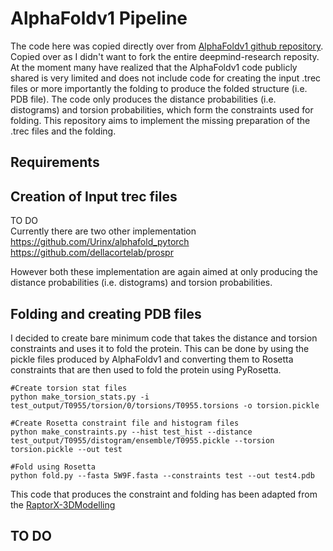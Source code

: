 # AlphaFoldv1 Pipeline

The code here was copied directly over from [AlphaFoldv1 github repository](https://github.com/deepmind/deepmind-research/tree/master/alphafold_casp13).
Copied over as I didn't want to fork the entire deepmind-research reposity. At the moment many have realized that the AlphaFoldv1 code publicly shared is 
very limited and does not include code for creating the input .trec files or more importantly the folding to produce the folded structure (i.e. PDB file).
The code only produces the distance probabilities (i.e. distograms) and torsion probabilities, which form the constraints used for folding. This repository
aims to implement the missing preparation of the .trec files and the folding.

## Requirements

## Creation of Input trec files
TO DO  
Currently there are two other implementation  
https://github.com/Urinx/alphafold_pytorch  
https://github.com/dellacortelab/prospr  

However both these implementation are again aimed at only producing the distance probabilities (i.e. distograms) and torsion probabilities.

## Folding and creating PDB files
I decided to create bare minimum code that takes the distance and torsion constraints and uses it to fold the protein. This can be done by using the pickle files
produced by AlphaFoldv1 and converting them to Rosetta constraints that are then used to fold the protein using PyRosetta.

```
#Create torsion stat files
python make_torsion_stats.py -i test_output/T0955/torsion/0/torsions/T0955.torsions -o torsion.pickle

#Create Rosetta constraint file and histogram files
python make_constraints.py --hist test_hist --distance test_output/T0955/distogram/ensemble/T0955.pickle --torsion torsion.pickle --out test

#Fold using Rosetta
python fold.py --fasta 5W9F.fasta --constraints test --out test4.pdb
```

This code that produces the constraint and folding has been adapted from the [RaptorX-3DModelling](https://github.com/j3xugit/RaptorX-3DModeling)

## TO DO










